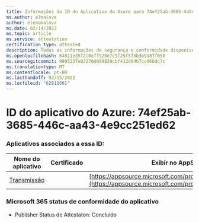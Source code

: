 ```yaml
---
title: Informações da ID do Aplicativo do Azure para 74ef25ab-3685-446c-aa43-4e9cc251ed62
ms.author: elmalova
author: elenamalova
ms.date: 02/14/2022
ms.topic: article
ms.service: attestation
certification_type: attested
description: Todas as informações de segurança e conformidade disponíveis para o 74ef25ab-3685-446c-aa43-4e9cc251ed62.
ms.openlocfilehash: 64811e35f2c0eff928e7c5f25f5f3b3b9d87f650
ms.sourcegitcommit: 9905237eb3270d099820cbf413d64b7cc066dc7c
ms.translationtype: MT
ms.contentlocale: pt-BR
ms.lasthandoff: 02/15/2022
ms.locfileid: "62811601"
---
```

# <a name="azure-app-id-74ef25ab-3685-446c-aa43-4e9cc251ed62"></a>ID do aplicativo do Azure: 74ef25ab-3685-446c-aa43-4e9cc251ed62


### <a name="apps-associated-with-this-id"></a>Aplicativos associados a essa ID:
| **Nome do aplicativo** | **Certificado** | **Exibir no AppSource** |
|--------------|---------------|-----------------------|
| [Transmissão](https://docs.microsoft.com/microsoft-365-app-certification/forward/WA200002697) |  | [https://appsource.microsoft.com/product/office/WA200002697](https://appsource.microsoft.com/product/office/WA200002697) |

### <a name="microsoft-365-app-compliance-status"></a>Microsoft 365 status de conformidade do aplicativo
- Publisher Status de Attestaton: Concluído
